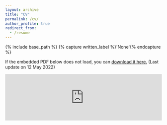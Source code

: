 ```yaml
---
layout: archive
title: "CV"
permalink: /cv/
author_profile: true
redirect_from:
  - /resume
---
```



{% include base_path %}
{% capture written_label %}'None'{% endcapture %}

If the embedded PDF below does not load, you can <a href="https://yuliuqian.github.io/files/CV_LiuqianYu_202205.pdf">download it here.</a> (Last update on 12 May 2022)
<br/>

<embed src="https://yuliuqian.github.io/files/CV_LiuqianYu_202205.pdf" type="application/pdf" width="100%" />
